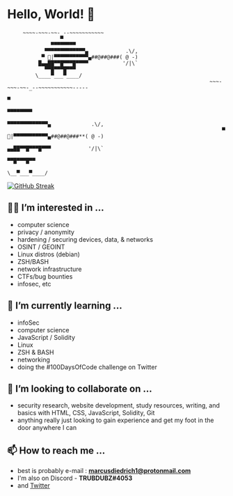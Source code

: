 
# Hello, World! 👋


         ~~~~-~~~-~~-_--~~~~~~~~~~~                                         
                     ▀
                  ▀▀▀▀▀▀▀▀ 
                ▀▀▀▀▀▀▀▀▀▀▀▀▀▄            .\/, 
               ▀ 👀|▀▀▀▀▀▀▀▀▀▀▀▄##@##@###( @ -)
              █▄▄██▀▀█▀▀▀█▀▀▀▀           '/|\` 
                ▀▀█▀▀▀█▀▀▀
             \____▀___▀____/             
                                                                     ~~~-~~~-~~-_--~~~~~~~~~~~-----
                                                                                ▀
                                                                             ▀▀▀▀▀▀▀▀ 
                                                                          ▀▀▀▀▀▀▀▀▀▀▀▀▀▄             .\/, 
                                                                         ▀ 👀|▀▀▀▀▀▀▀▀▀▀▀▄##@##@###**( @ -)
                                                                          ▄▄██▀▀█▀▀▀█▀▀▀            '/|\` 
                                                                           ▀▀█▀▀▀█▀▀  
                                                                          \__▀___▀____/            


[![GitHub Streak](https://github-readme-streak-stats.herokuapp.com/?user=TRUBDUBZ)](https://git.io/streak-stats)


## 🧙‍♂️ I’m interested in ... 
 
 - computer science
 - privacy / anonymity  
 - hardening / securing devices, data, & networks
 - OSINT / GEOINT
 - Linux distros (debian)
 - ZSH/BASH 
 - network infrastructure 
 - CTFs/bug bounties
 - infosec, etc

## 🧠 I’m currently learning ... 
 
 - infoSec
 - computer science
 - JavaScript / Solidity
 - Linux
 - ZSH & BASH
 - networking
 - doing the #100DaysOfCode challenge on Twitter

## 🤝 I’m looking to collaborate on ...
   
 - security research, website development, study resources, writing, and basics with HTML, CSS, JavaScript, Solidity, Git
 - anything really just looking to gain experience and get my foot in the door anywhere I can

## 📫 How to reach me ...
  
 - best is probably e-mail : **marcusdiedrich1@protonmail.com** 
 - I'm also on Discord - **TRUBDUBZ#4053**
 - and [Twitter](https://twitter.com/marcusdiedrich1)
